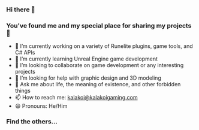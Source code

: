 ### Hi there 👋
### You've found me and my special place for sharing my projects 🙌
- 🔭 I’m currently working on a variety of Runelite plugins, game tools, and C# APIs
- 🌱 I’m currently learning Unreal Engine game development
- 👯 I’m looking to collaborate on game development or any interesting projects
- 🤔 I’m looking for help with graphic design and 3D modeling
- 💬 Ask me about life, the meaning of existence, and other forbidden things
- 📫 How to reach me: kalakoi@kalakoigaming.com
- 😄 Pronouns: He/Him
<!-- - ⚡ Fun fact: ... -->
### Find the others...
<!--
**Kalakoi/Kalakoi** is a ✨ _special_ ✨ repository because its `README.md` (this file) appears on your GitHub profile.

Here are some ideas to get you started:

- 🔭 I’m currently working on ...
- 🌱 I’m currently learning ...
- 👯 I’m looking to collaborate on ...
- 🤔 I’m looking for help with ...
- 💬 Ask me about ...
- 📫 How to reach me: ...
- 😄 Pronouns: ...
- ⚡ Fun fact: ...
-->
